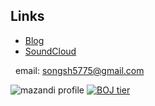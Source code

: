 ## Links
- [Blog](https://saens.tistory.com/)
- [SoundCloud](https://soundcloud.com/s-saens)

&nbsp;
email: songsh5775@gmail.com
&nbsp;

![mazandi profile](http://mazandi.herokuapp.com/api?handle=ssh9199&theme=dark)
[![BOJ tier](http://mazassumnida.wtf/api/v2/generate_badge?boj=ssh9199)](https://solved.ac/ssh9199)
